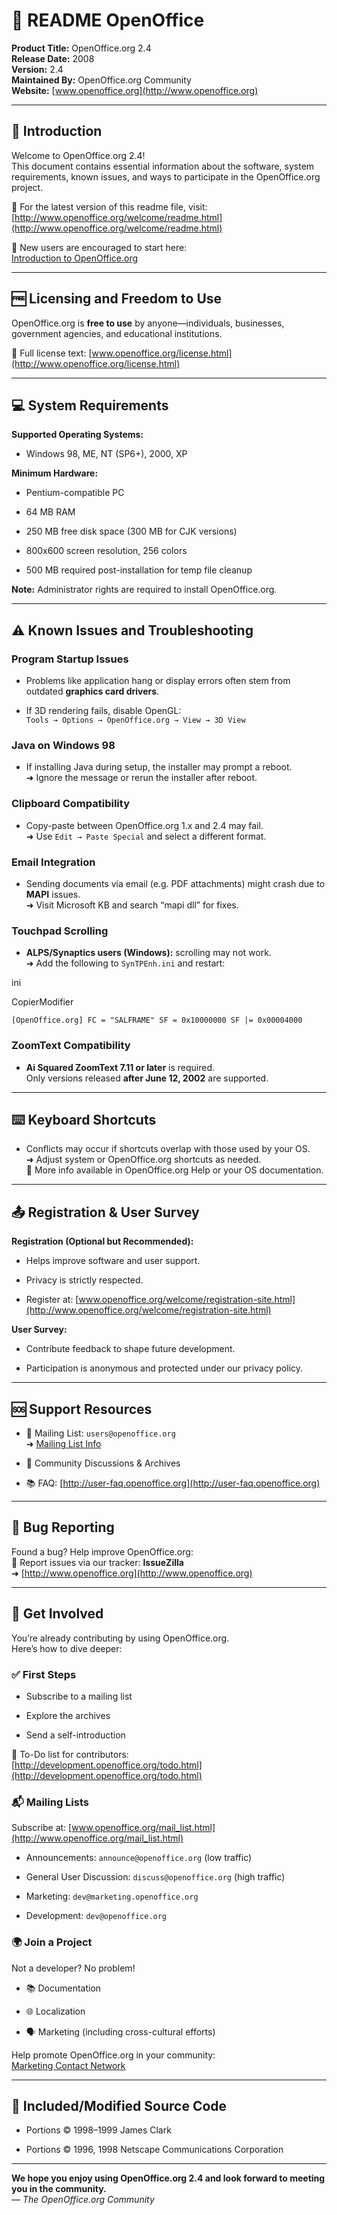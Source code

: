 # 📄 README OpenOffice

**Product Title:** OpenOffice.org 2.4  
**Release Date:** 2008  
**Version:** 2.4  
**Maintained By:** OpenOffice.org Community  
**Website:** [www.openoffice.org](http://www.openoffice.org)

---

## 🧭 Introduction

Welcome to OpenOffice.org 2.4!  
This document contains essential information about the software, system requirements, known issues, and ways to participate in the OpenOffice.org project.

🔗 For the latest version of this readme file, visit:  
[http://www.openoffice.org/welcome/readme.html](http://www.openoffice.org/welcome/readme.html)

📘 New users are encouraged to start here:  
[Introduction to OpenOffice.org](http://www.openoffice.org/about_us/introduction.html)

---

## 🆓 Licensing and Freedom to Use

OpenOffice.org is **free to use** by anyone—individuals, businesses, government agencies, and educational institutions.

📜 Full license text: [www.openoffice.org/license.html](http://www.openoffice.org/license.html)

---

## 💻 System Requirements

**Supported Operating Systems:**

- Windows 98, ME, NT (SP6+), 2000, XP
    

**Minimum Hardware:**

- Pentium-compatible PC
    
- 64 MB RAM
    
- 250 MB free disk space (300 MB for CJK versions)
    
- 800x600 screen resolution, 256 colors
    
- 500 MB required post-installation for temp file cleanup
    

**Note:** Administrator rights are required to install OpenOffice.org.

---

## ⚠️ Known Issues and Troubleshooting

### Program Startup Issues

- Problems like application hang or display errors often stem from outdated **graphics card drivers**.
    
- If 3D rendering fails, disable OpenGL:  
    `Tools → Options → OpenOffice.org → View → 3D View`
    

### Java on Windows 98

- If installing Java during setup, the installer may prompt a reboot.  
    ➜ Ignore the message or rerun the installer after reboot.
    

### Clipboard Compatibility

- Copy-paste between OpenOffice.org 1.x and 2.4 may fail.  
    ➜ Use `Edit → Paste Special` and select a different format.
    

### Email Integration

- Sending documents via email (e.g. PDF attachments) might crash due to **MAPI** issues.  
    ➜ Visit Microsoft KB and search “mapi dll” for fixes.
    

### Touchpad Scrolling

- **ALPS/Synaptics users (Windows):** scrolling may not work.  
    ➜ Add the following to `SynTPEnh.ini` and restart:
    

ini

CopierModifier

`[OpenOffice.org] FC = "SALFRAME" SF = 0x10000000 SF |= 0x00004000`

### ZoomText Compatibility

- **Ai Squared ZoomText 7.11 or later** is required.  
    Only versions released **after June 12, 2002** are supported.
    

---

## ⌨️ Keyboard Shortcuts

- Conflicts may occur if shortcuts overlap with those used by your OS.  
    ➜ Adjust system or OpenOffice.org shortcuts as needed.  
    📖 More info available in OpenOffice.org Help or your OS documentation.
    

---

## 📤 Registration & User Survey

**Registration (Optional but Recommended):**

- Helps improve software and user support.
    
- Privacy is strictly respected.
    
- Register at: [www.openoffice.org/welcome/registration-site.html](http://www.openoffice.org/welcome/registration-site.html)
    

**User Survey:**

- Contribute feedback to shape future development.
    
- Participation is anonymous and protected under our privacy policy.
    

---

## 🆘 Support Resources

- 📧 Mailing List: `users@openoffice.org`  
    ➜ [Mailing List Info](http://www.openoffice.org/mail_list.html)
    
- 💬 Community Discussions & Archives
    
- 📚 FAQ: [http://user-faq.openoffice.org](http://user-faq.openoffice.org)
    

---

## 🐞 Bug Reporting

Found a bug? Help improve OpenOffice.org:  
📍 Report issues via our tracker: **IssueZilla**  
➜ [http://www.openoffice.org](http://www.openoffice.org)

---

## 🤝 Get Involved

You’re already contributing by using OpenOffice.org.  
Here’s how to dive deeper:

### ✅ First Steps

- Subscribe to a mailing list
    
- Explore the archives
    
- Send a self-introduction
    

👀 To-Do list for contributors:  
[http://development.openoffice.org/todo.html](http://development.openoffice.org/todo.html)

### 📬 Mailing Lists

Subscribe at: [www.openoffice.org/mail_list.html](http://www.openoffice.org/mail_list.html)

- Announcements: `announce@openoffice.org` (low traffic)
    
- General User Discussion: `discuss@openoffice.org` (high traffic)
    
- Marketing: `dev@marketing.openoffice.org`
    
- Development: `dev@openoffice.org`
    

### 🌍 Join a Project

Not a developer? No problem!

- 📚 Documentation
    
- 🌐 Localization
    
- 🗣️ Marketing (including cross-cultural efforts)
    

Help promote OpenOffice.org in your community:  
[Marketing Contact Network](http://marketing.openoffice.org/contacts.html)

---

## 🧩 Included/Modified Source Code

- Portions © 1998–1999 James Clark
    
- Portions © 1996, 1998 Netscape Communications Corporation
    

---

**We hope you enjoy using OpenOffice.org 2.4 and look forward to meeting you in the community.**  
— _The OpenOffice.org Community_